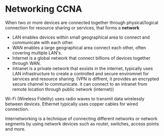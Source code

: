 # Networking CCNA

When two or more devices are connected together through physical/logical connection for resource sharing or services, that forms a **network**

- LAN enables devices within small geographical area to connect and communicate with each other. 
- WAN enables a large geographical area connect each other, often covering multiple LAN's.
- Internet is a global network that connect billions of devices together through WAN.
- Intranet is a private network that exsists in the internet, typically uses LAN infrastructure to create a controlled and secure enviromnet for services and resource sharing. (VPN is diffrent, it provides an encrypted secure channel to communicate. it can connect to an intranet from remote location through public network (internet))

Wi-Fi (Wireless Fidelity) uses radio waves to transmit data wirelessly between devices.
Ethernet typically uses copper cables for wired connection. 

Internetworking is a technique of connecting different networks or network segments by using network devices such as router, switches, access points and more.

